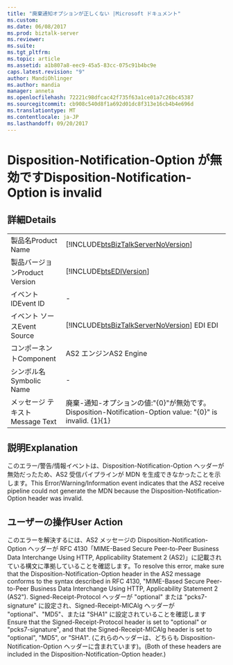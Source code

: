 ```yaml
---
title: "廃棄通知オプションが正しくない |Microsoft ドキュメント"
ms.custom: 
ms.date: 06/08/2017
ms.prod: biztalk-server
ms.reviewer: 
ms.suite: 
ms.tgt_pltfrm: 
ms.topic: article
ms.assetid: a1b807a8-eec9-45a5-83cc-075c91b4bc9e
caps.latest.revision: "9"
author: MandiOhlinger
ms.author: mandia
manager: anneta
ms.openlocfilehash: 72221c98dfcac42f735f63a1ce01a7c26bc45387
ms.sourcegitcommit: cb908c540d8f1a692d01dc8f313e16cb4b4e696d
ms.translationtype: MT
ms.contentlocale: ja-JP
ms.lasthandoff: 09/20/2017
---
```

# <a name="disposition-notification-option-is-invalid"></a><span data-ttu-id="86ec4-102">Disposition-Notification-Option が無効です</span><span class="sxs-lookup"><span data-stu-id="86ec4-102">Disposition-Notification-Option is invalid</span></span>
## <a name="details"></a><span data-ttu-id="86ec4-103">詳細</span><span class="sxs-lookup"><span data-stu-id="86ec4-103">Details</span></span>  
  
|||  
|-|-|  
|<span data-ttu-id="86ec4-104">製品名</span><span class="sxs-lookup"><span data-stu-id="86ec4-104">Product Name</span></span>|[!INCLUDE[btsBizTalkServerNoVersion](../includes/btsbiztalkservernoversion-md.md)]|  
|<span data-ttu-id="86ec4-105">製品バージョン</span><span class="sxs-lookup"><span data-stu-id="86ec4-105">Product Version</span></span>|[!INCLUDE[btsEDIVersion](../includes/btsediversion-md.md)]|  
|<span data-ttu-id="86ec4-106">イベント ID</span><span class="sxs-lookup"><span data-stu-id="86ec4-106">Event ID</span></span>|-|  
|<span data-ttu-id="86ec4-107">イベント ソース</span><span class="sxs-lookup"><span data-stu-id="86ec4-107">Event Source</span></span>|[!INCLUDE[btsBizTalkServerNoVersion](../includes/btsbiztalkservernoversion-md.md)]<span data-ttu-id="86ec4-108"> EDI</span><span class="sxs-lookup"><span data-stu-id="86ec4-108"> EDI</span></span>|  
|<span data-ttu-id="86ec4-109">コンポーネント</span><span class="sxs-lookup"><span data-stu-id="86ec4-109">Component</span></span>|<span data-ttu-id="86ec4-110">AS2 エンジン</span><span class="sxs-lookup"><span data-stu-id="86ec4-110">AS2 Engine</span></span>|  
|<span data-ttu-id="86ec4-111">シンボル名</span><span class="sxs-lookup"><span data-stu-id="86ec4-111">Symbolic Name</span></span>|-|  
|<span data-ttu-id="86ec4-112">メッセージ テキスト</span><span class="sxs-lookup"><span data-stu-id="86ec4-112">Message Text</span></span>|<span data-ttu-id="86ec4-113">廃棄-通知-オプションの値:"{0}"が無効です。</span><span class="sxs-lookup"><span data-stu-id="86ec4-113">Disposition-Notification-Option value: "{0}" is invalid.</span></span> <span data-ttu-id="86ec4-114">{1}</span><span class="sxs-lookup"><span data-stu-id="86ec4-114">{1}</span></span>|  
  
## <a name="explanation"></a><span data-ttu-id="86ec4-115">説明</span><span class="sxs-lookup"><span data-stu-id="86ec4-115">Explanation</span></span>  
 <span data-ttu-id="86ec4-116">このエラー/警告/情報イベントは、Disposition-Notification-Option ヘッダーが無効だったため、AS2 受信パイプラインが MDN を生成できなかったことを示します。</span><span class="sxs-lookup"><span data-stu-id="86ec4-116">This Error/Warning/Information event indicates that the AS2 receive pipeline could not generate the MDN because the Disposition-Notification-Option header was invalid.</span></span>  
  
## <a name="user-action"></a><span data-ttu-id="86ec4-117">ユーザーの操作</span><span class="sxs-lookup"><span data-stu-id="86ec4-117">User Action</span></span>  
 <span data-ttu-id="86ec4-118">このエラーを解決するには、AS2 メッセージの Disposition-Notification-Option ヘッダーが RFC 4130「MIME-Based Secure Peer-to-Peer Business Data Interchange Using HTTP, Applicability Statement 2 (AS2)」に記載されている構文に準拠していることを確認します。</span><span class="sxs-lookup"><span data-stu-id="86ec4-118">To resolve this error, make sure that the Disposition-Notification-Option header in the AS2 message conforms to the syntax described in RFC 4130, "MIME-Based Secure Peer-to-Peer Business Data Interchange Using HTTP, Applicability Statement 2 (AS2").</span></span> <span data-ttu-id="86ec4-119">Signed-Receipt-Protocol ヘッダーが "optional" または "pcks7-signature" に設定され、Signed-Receipt-MICAlg ヘッダーが "optional"、"MD5"、または "SHA1" に設定されていることを確認します </span><span class="sxs-lookup"><span data-stu-id="86ec4-119">Ensure that the Signed-Receipt-Protocol header is set to "optional" or "pcks7-signature", and that the Signed-Receipt-MICAlg header is set to "optional", "MD5", or "SHA1".</span></span> <span data-ttu-id="86ec4-120">(これらのヘッダーは、どちらも Disposition-Notification-Option ヘッダーに含まれています)。</span><span class="sxs-lookup"><span data-stu-id="86ec4-120">(Both of these headers are included in the Disposition-Notification-Option header.)</span></span>